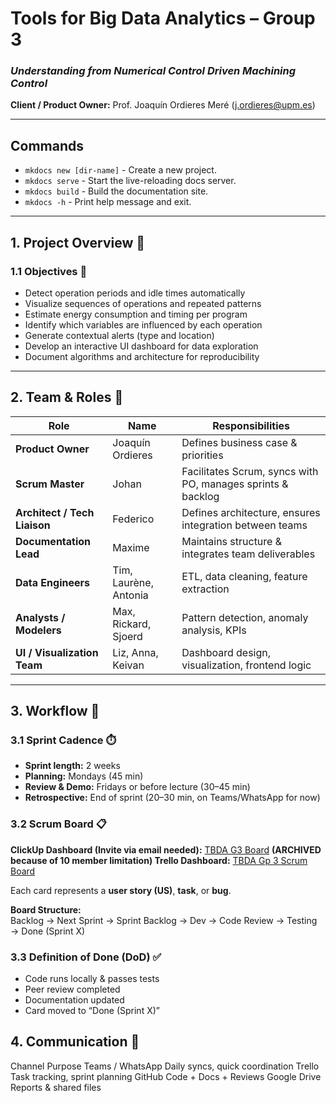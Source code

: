 # Tools for Big Data Analytics – Group 3  
### *Understanding from Numerical Control Driven Machining Control*  
**Client / Product Owner:** Prof. Joaquín Ordieres Meré ([j.ordieres@upm.es](mailto:j.ordieres@upm.es))  

---

## Commands

* `mkdocs new [dir-name]` - Create a new project.
* `mkdocs serve` - Start the live-reloading docs server.
* `mkdocs build` - Build the documentation site.
* `mkdocs -h` - Print help message and exit.
        
---

## 1. Project Overview 📘

### 1.1 Objectives 🎯
- Detect operation periods and idle times automatically  
- Visualize sequences of operations and repeated patterns  
- Estimate energy consumption and timing per program 
- Identify which variables are influenced by each operation  
- Generate contextual alerts (type and location)  
- Develop an interactive UI dashboard for data exploration  
- Document algorithms and architecture for reproducibility  

---

## 2. Team & Roles 👥

| Role | Name | Responsibilities |
|------|------|------------------|
| **Product Owner** | Joaquín Ordieres | Defines business case & priorities |
| **Scrum Master** | Johan | Facilitates Scrum, syncs with PO, manages sprints & backlog |
| **Architect / Tech Liaison** | Federico | Defines architecture, ensures integration between teams |
| **Documentation Lead** | Maxime | Maintains structure & integrates team deliverables |
| **Data Engineers** | Tim, Laurène, Antonia | ETL, data cleaning, feature extraction |
| **Analysts / Modelers** | Max, Rickard, Sjoerd | Pattern detection, anomaly analysis, KPIs |
| **UI / Visualization Team** | Liz, Anna, Keivan | Dashboard design, visualization, frontend logic |

---

## 3. Workflow 🔁

### 3.1 Sprint Cadence ⏱️
- **Sprint length:** 2 weeks  
- **Planning:** Mondays (45 min)  
- **Review & Demo:** Fridays or before lecture (30–45 min)  
- **Retrospective:** End of sprint (20–30 min, on Teams/WhatsApp for now)

### 3.2 Scrum Board 📋
**ClickUp Dashboard (Invite via email needed):** [TBDA G3 Board](https://app.clickup.com/90151811895/v/s/90157519304)
**(ARCHIVED because of 10 member limitation) Trello Dashboard:** [TBDA Gp 3 Scrum Board](https://trello.com/b/VoTlCAOa/tbda-gp-3-scrum-board) 
 
Each card represents a **user story (US)**, **task**, or **bug**.  

**Board Structure:**  
Backlog → Next Sprint → Sprint Backlog → Dev → Code Review → Testing → Done (Sprint X)

###  3.3 Definition of Done (DoD) ✅
- Code runs locally & passes tests  
- Peer review completed  
- Documentation updated  
- Card moved to “Done (Sprint X)”  

## 4. Communication 💬
Channel	Purpose
Teams / WhatsApp	Daily syncs, quick coordination
Trello	Task tracking, sprint planning
GitHub	Code + Docs + Reviews
Google Drive	Reports & shared files
